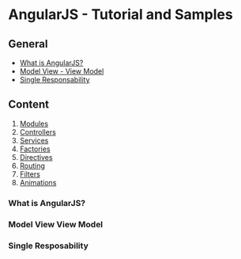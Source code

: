 # AngularJS - Tutorial and Samples

## General
* [What is AngularJS?](##whatisangularjs?)    
* [Model View - View Model](http://)
* [Single Responsability]()

## Content
1. [Modules]()
2. [Controllers]()
3. [Services]()
4. [Factories]()
5. [Directives]()
6. [Routing]()
7. [Filters]()
8. [Animations]()

### What is AngularJS?

### Model View View Model

### Single Resposability
